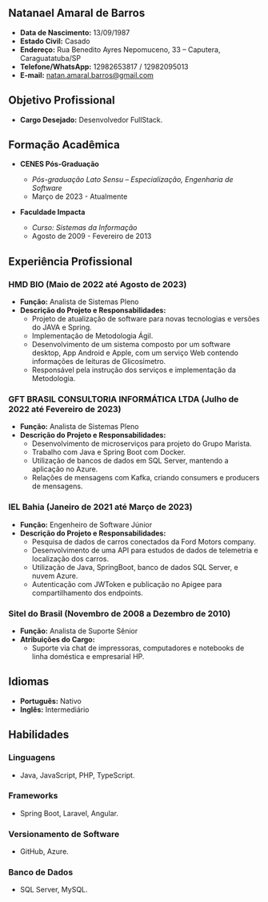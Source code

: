## Natanael Amaral de Barros

- **Data de Nascimento:** 13/09/1987 
- **Estado Civil:** Casado
- **Endereço:** Rua Benedito Ayres Nepomuceno, 33 – Caputera, Caraguatatuba/SP
- **Telefone/WhatsApp:** 12982653817 / 12982095013
- **E-mail:** natan.amaral.barros@gmail.com

## Objetivo Profissional

- **Cargo Desejado:** Desenvolvedor FullStack.

## Formação Acadêmica

- **CENES Pós-Graduação**
  - *Pós-graduação Lato Sensu – Especialização, Engenharia de Software*
  - Março de 2023 - Atualmente

- **Faculdade Impacta**
  - *Curso: Sistemas da Informação*
  - Agosto de 2009 - Fevereiro de 2013


## Experiência Profissional

### HMD BIO (Maio de 2022 até Agosto de 2023)

- **Função:** Analista de Sistemas Pleno
- **Descrição do Projeto e Responsabilidades:**
  - Projeto de atualização de software para novas tecnologias e versões do JAVA e Spring.
  - Implementação de Metodologia Ágil.
  - Desenvolvimento de um sistema composto por um software desktop, App Android e Apple, com um serviço Web contendo informações de leituras de Glicosímetro.
  - Responsável pela instrução dos serviços e implementação da Metodologia.

### GFT BRASIL CONSULTORIA INFORMÁTICA LTDA (Julho de 2022 até Fevereiro de 2023)

- **Função:** Analista de Sistemas Pleno
- **Descrição do Projeto e Responsabilidades:**
  - Desenvolvimento de microserviços para projeto do Grupo Marista.
  - Trabalho com Java e Spring Boot com Docker.
  - Utilização de bancos de dados em SQL Server, mantendo a aplicação no Azure.
  - Relações de mensagens com Kafka, criando consumers e producers de mensagens.

### IEL Bahia (Janeiro de 2021 até Março de 2023)

- **Função:** Engenheiro de Software Júnior
- **Descrição do Projeto e Responsabilidades:**
  - Pesquisa de dados de carros conectados da Ford Motors company.
  - Desenvolvimento de uma API para estudos de dados de telemetria e localização dos carros.
  - Utilização de Java, SpringBoot, banco de dados SQL Server, e nuvem Azure.
  - Autenticação com JWToken e publicação no Apigee para compartilhamento dos endpoints.

### Sitel do Brasil (Novembro de 2008 a Dezembro de 2010)

- **Função:** Analista de Suporte Sênior
- **Atribuições do Cargo:**
  - Suporte via chat de impressoras, computadores e notebooks de linha doméstica e empresarial HP.

## Idiomas

- **Português:** Nativo
- **Inglês:** Intermediário

## Habilidades

### Linguagens

- Java, JavaScript, PHP, TypeScript.

### Frameworks

- Spring Boot, Laravel, Angular.

### Versionamento de Software

- GitHub, Azure.

### Banco de Dados

- SQL Server, MySQL.

